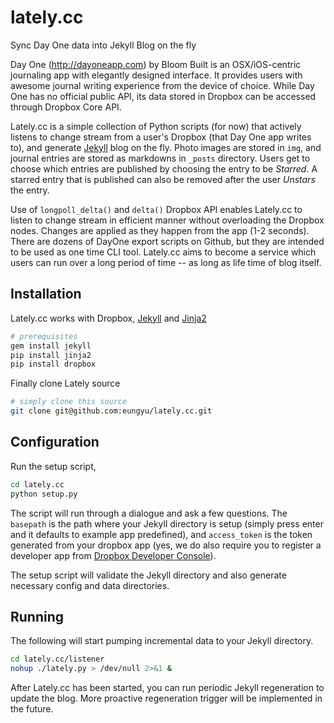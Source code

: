 lately.cc
=========
Sync Day One data into Jekyll Blog on the fly

Day One (http://dayoneapp.com) by Bloom Built is an OSX/iOS-centric journaling app with elegantly designed interface. It provides users with awesome journal writing experience from the device of choice. While Day One has no official public API, its data stored in Dropbox can be accessed through Dropbox Core API.

Lately.cc is a simple collection of Python scripts (for now) that actively listens to change stream from a user's Dropbox (that Day One app writes to), and generate [Jekyll](http://jekyllrb.com/) blog on the fly. Photo images are stored in ```img```, and journal entries are stored as markdowns in ```_posts``` directory. Users get to choose which entries are published by choosing the entry to be *Starred*. A starred entry that is published can also be removed after the user *Unstars* the entry.

Use of ```longpoll_delta()``` and ```delta()``` Dropbox API enables Lately.cc to listen to change stream in efficient manner without overloading the Dropbox nodes. Changes are applied as they happen from the app (1-2 seconds). There are dozens of DayOne export scripts on Github, but they are intended to be used as one time CLI tool. Lately.cc aims to become a service which users can run over a long period of time -- as long as life time of blog itself.

Installation
------------
Lately.cc works with Dropbox, [Jekyll](http://jekyllrb.com/) and [Jinja2](http://jinja.pocoo.org/docs/dev/)
```bash
# prerequisites
gem install jekyll
pip install jinja2
pip install dropbox
```

Finally clone Lately source
```bash
# simply clone this source
git clone git@github.com:eungyu/lately.cc.git
```

Configuration
-------------
Run the setup script, 
```bash
cd lately.cc
python setup.py
```
The script will run through a dialogue and ask a few questions. The ```basepath``` is the path where your Jekyll directory is setup (simply press enter and it defaults to example app predefined), and ```access_token``` is the token generated from your dropbox app (yes, we do also require you to register a developer app from [Dropbox Developer Console](https://www.dropbox.com/developers/apps)).

The setup script will validate the Jekyll directory and also generate necessary config and data directories.

Running
-------
The following will start pumping incremental data to your Jekyll directory.
```bash
cd lately.cc/listener
nohup ./lately.py > /dev/null 2>&1 &
```
After Lately.cc has been started, you can run periodic Jekyll regeneration to update the blog. More proactive regeneration trigger will be implemented in the future.
